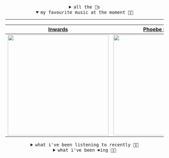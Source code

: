 <details>

<summary align="center"><samp>all the 🥚s</samp></summary>
<hr />

<a href="https://github.com/bitttttten"><img src="https://avatars2.githubusercontent.com/u/19930241?s=90&u=2aef7cbf4a59d361894145c97676391ec46fea4d&v=4" width="30" height="30" /><a href="https://github.com/pvinis"><img src="https://avatars0.githubusercontent.com/u/100233?s=90&v=4" width="30" height="30" />

<samp><a href="https://github.com/bitttttten/bitttttten/issues/1">become an 🥚</a></samp>

</details>

<details open>

<summary align="center"><samp>my favourite music at the moment 🎵🎶</samp></summary>
<hr />

<!-- toc -->

| [Inwards](https://open.spotify.com/artist/542nHHjo4wRmP3AbeJWkse)                                                                                                | [Phoebe Bridgers](https://open.spotify.com/artist/1r1uxoy19fzMxunt3ONAkG)                                                                                        | [Adrianne Lenker](https://open.spotify.com/artist/4aKWmkWAKviFlyvHYPTNQY)                                                                                        | [Tanukichan](https://open.spotify.com/artist/7d0wUlQ0ZXIGFa0YzuBiR6)                                                                                             |
| ---------------------------------------------------------------------------------------------------------------------------------------------------------------- | ---------------------------------------------------------------------------------------------------------------------------------------------------------------- | ---------------------------------------------------------------------------------------------------------------------------------------------------------------- | ---------------------------------------------------------------------------------------------------------------------------------------------------------------- |
| [<img src="https://i.scdn.co/image/4bbbdea18abc595501acae21422f4776c1cddf95" width="320" height="auto">](https://open.spotify.com/artist/542nHHjo4wRmP3AbeJWkse) | [<img src="https://i.scdn.co/image/1c90d650ee787a51e18e475584b595c9234eac48" width="320" height="auto">](https://open.spotify.com/artist/1r1uxoy19fzMxunt3ONAkG) | [<img src="https://i.scdn.co/image/8d950c8f76a90c16c7540609018fdc8d7b517693" width="320" height="auto">](https://open.spotify.com/artist/4aKWmkWAKviFlyvHYPTNQY) | [<img src="https://i.scdn.co/image/238c1cee4a9ca6a6a6e49b86fb8e7dd9cbbc7128" width="320" height="auto">](https://open.spotify.com/artist/7d0wUlQ0ZXIGFa0YzuBiR6) |

<!-- tocstop -->

</details>

<details>

<summary align="center"><samp>what i've been listening to recently 🎵🎶</samp></summary>
<hr />

<!-- toc -->

| [Bite The Hand<br />Julien Baker, Phoebe Bridgers…](https://open.spotify.com/track/1XD0F6XGQFj1kG4KKjnB4s)                                                      | [Someday - triple j Like A Ver…<br />Julia Jacklin](https://open.spotify.com/track/1Qj4H2YJp83dd4ATpXN4UV)                                                      | [Scott Street<br />Phoebe Bridgers](https://open.spotify.com/track/36DPRfPRHwkNKmFSXESAKG)                                                                      | [Lonely World<br />Moses Sumney](https://open.spotify.com/track/6B37flHSlwkx7Hzm2WZ8VA)                                                                         |
| --------------------------------------------------------------------------------------------------------------------------------------------------------------- | --------------------------------------------------------------------------------------------------------------------------------------------------------------- | --------------------------------------------------------------------------------------------------------------------------------------------------------------- | --------------------------------------------------------------------------------------------------------------------------------------------------------------- |
| [<img src="https://i.scdn.co/image/71151c3a9dfc5abe722308813e5b2bf1c0bb65ba" width="320" height="auto">](https://open.spotify.com/track/1XD0F6XGQFj1kG4KKjnB4s) | [<img src="https://i.scdn.co/image/8da54745153d91af07ef1530668687fbb2f8a45f" width="320" height="auto">](https://open.spotify.com/track/1Qj4H2YJp83dd4ATpXN4UV) | [<img src="https://i.scdn.co/image/1c90d650ee787a51e18e475584b595c9234eac48" width="320" height="auto">](https://open.spotify.com/track/36DPRfPRHwkNKmFSXESAKG) | [<img src="https://i.scdn.co/image/51b0915b9a275d75dcf4aec96a51f60f2bfbdb2b" width="320" height="auto">](https://open.spotify.com/track/6B37flHSlwkx7Hzm2WZ8VA) |

<!-- tocstop -->

</details>

<details>

<summary align="center"><samp>what i've been ❤️ing 🎵🎶</samp></summary>
<hr />

<!-- toc -->

| [Lonely World<br />Moses Sumney](https://open.spotify.com/album/30WjNaR79shSTGB52IJTw0)                                                                         | [Cellular<br />King Krule](https://open.spotify.com/album/45aznJm3etg3c6dMRmYARJ)                                                                               | [Bubbles at Overlook 25th Marc…<br />Four Tet](https://open.spotify.com/album/5gIa8hTQGPwVeNYjDwrraZ)                                                           | [Skateboarding<br />Inwards](https://open.spotify.com/album/5qi4aoHpcDfsoTbVsjPXwI)                                                                             |
| --------------------------------------------------------------------------------------------------------------------------------------------------------------- | --------------------------------------------------------------------------------------------------------------------------------------------------------------- | --------------------------------------------------------------------------------------------------------------------------------------------------------------- | --------------------------------------------------------------------------------------------------------------------------------------------------------------- |
| [<img src="https://i.scdn.co/image/ab67616d0000b273d48daa2aa8260d70f759171e" width="320" height="auto">](https://open.spotify.com/album/30WjNaR79shSTGB52IJTw0) | [<img src="https://i.scdn.co/image/ab67616d0000b273be61bae68acce1a240f29c83" width="320" height="auto">](https://open.spotify.com/album/45aznJm3etg3c6dMRmYARJ) | [<img src="https://i.scdn.co/image/ab67616d0000b273210e19d835bb0af6620256cf" width="320" height="auto">](https://open.spotify.com/album/5gIa8hTQGPwVeNYjDwrraZ) | [<img src="https://i.scdn.co/image/ab67616d0000b273fe2bcdcae51a6d86f5a616a6" width="320" height="auto">](https://open.spotify.com/album/5qi4aoHpcDfsoTbVsjPXwI) |

<!-- tocstop -->

</details>
